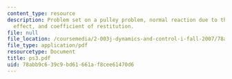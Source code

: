 ```yaml
---
content_type: resource
description: Problem set on a pulley problem, normal reaction due to the Coriolis
  effect, and coefficient of restitution.
file: null
file_location: /coursemedia/2-003j-dynamics-and-control-i-fall-2007/78abb9c639c9bd61661af8cee61470d6_ps3.pdf
file_type: application/pdf
resourcetype: Document
title: ps3.pdf
uid: 78abb9c6-39c9-bd61-661a-f8cee61470d6
---
```

